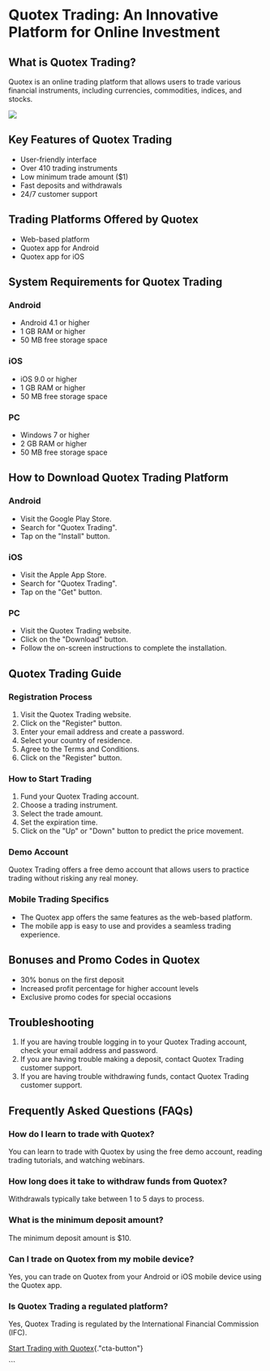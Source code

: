# Quotex Trading: An Innovative Platform for Online Investment

## What is Quotex Trading?

Quotex is an online trading platform that allows users to trade various
financial instruments, including currencies, commodities, indices, and
stocks.

[![](https://static.quotex.io/files/5_en/300_250.jpg)](https://traff.sbs/brokerqxsignupf)

## Key Features of Quotex Trading

-   User-friendly interface
-   Over 410 trading instruments
-   Low minimum trade amount (\$1)
-   Fast deposits and withdrawals
-   24/7 customer support

## Trading Platforms Offered by Quotex

-   Web-based platform
-   Quotex app for Android
-   Quotex app for iOS

## System Requirements for Quotex Trading

### Android

-   Android 4.1 or higher
-   1 GB RAM or higher
-   50 MB free storage space

### iOS

-   iOS 9.0 or higher
-   1 GB RAM or higher
-   50 MB free storage space

### PC

-   Windows 7 or higher
-   2 GB RAM or higher
-   50 MB free storage space

## How to Download Quotex Trading Platform

### Android

-   Visit the Google Play Store.
-   Search for "Quotex Trading".
-   Tap on the "Install" button.

### iOS

-   Visit the Apple App Store.
-   Search for "Quotex Trading".
-   Tap on the "Get" button.

### PC

-   Visit the Quotex Trading website.
-   Click on the "Download" button.
-   Follow the on-screen instructions to complete the installation.

## Quotex Trading Guide

### Registration Process

1.  Visit the Quotex Trading website.
2.  Click on the "Register" button.
3.  Enter your email address and create a password.
4.  Select your country of residence.
5.  Agree to the Terms and Conditions.
6.  Click on the "Register" button.

### How to Start Trading

1.  Fund your Quotex Trading account.
2.  Choose a trading instrument.
3.  Select the trade amount.
4.  Set the expiration time.
5.  Click on the "Up" or "Down" button to predict the price
    movement.

### Demo Account

Quotex Trading offers a free demo account that allows users to practice
trading without risking any real money.

### Mobile Trading Specifics

-   The Quotex app offers the same features as the web-based platform.
-   The mobile app is easy to use and provides a seamless trading
    experience.

## Bonuses and Promo Codes in Quotex

-   30% bonus on the first deposit
-   Increased profit percentage for higher account levels
-   Exclusive promo codes for special occasions

## Troubleshooting

1.  If you are having trouble logging in to your Quotex Trading account,
    check your email address and password.
2.  If you are having trouble making a deposit, contact Quotex Trading
    customer support.
3.  If you are having trouble withdrawing funds, contact Quotex Trading
    customer support.

## Frequently Asked Questions (FAQs)

### How do I learn to trade with Quotex?

You can learn to trade with Quotex by using the free demo account,
reading trading tutorials, and watching webinars.

### How long does it take to withdraw funds from Quotex?

Withdrawals typically take between 1 to 5 days to process.

### What is the minimum deposit amount?

The minimum deposit amount is \$10.

### Can I trade on Quotex from my mobile device?

Yes, you can trade on Quotex from your Android or iOS mobile device
using the Quotex app.

### Is Quotex Trading a regulated platform?

Yes, Quotex Trading is regulated by the International Financial
Commission (IFC).

[Start Trading with
Quotex](\%22https://traff.sbs/quotexonelink\%22){."cta-button"}

\`\`\`


